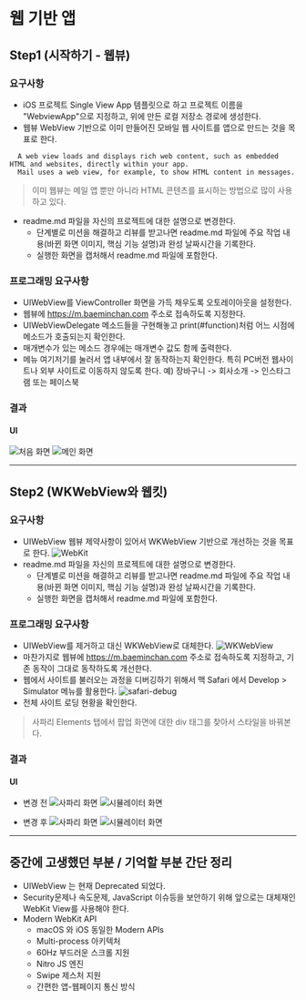 # 웹 기반 앱

## Step1 (시작하기 - 웹뷰)
### 요구사항
- iOS 프로젝트 Single View App 템플릿으로 하고 프로젝트 이름을 "WebviewApp"으로 지정하고, 위에 만든 로컬 저장소 경로에 생성한다.
- 웹뷰 WebView 기반으로 이미 만들어진 모바일 웹 사이트를 앱으로 만드는 것을 목표로 한다.
```
  A web view loads and displays rich web content, such as embedded HTML and websites, directly within your app. 
  Mail uses a web view, for example, to show HTML content in messages.
```
> 이미 웹뷰는 메일 앱 뿐만 아니라 HTML 콘텐츠를 표시하는 방법으로 많이 사용하고 있다.

- readme.md 파일을 자신의 프로젝트에 대한 설명으로 변경한다.
    - 단계별로 미션을 해결하고 리뷰를 받고나면 readme.md 파일에 주요 작업 내용(바뀐 화면 이미지, 핵심 기능 설명)과 완성 날짜시간을 기록한다.
    - 실행한 화면을 캡처해서 readme.md 파일에 포함한다.

### 프로그래밍 요구사항
- UIWebView를 ViewController 화면을 가득 채우도록 오토레이아웃을 설정한다.
- 웹뷰에 https://m.baeminchan.com 주소로 접속하도록 지정한다.
- UIWebViewDelegate 메소드들을 구현해놓고 print(#function)처럼 어느 시점에 메소드가 호출되는지 확인한다.
- 매개변수가 있는 메소드 경우에는 매개변수 값도 함께 출력한다.
- 메뉴 여기저기를 눌러서 앱 내부에서 잘 동작하는지 확인한다. 특히 PC버전 웹사이트나 외부 사이트로 이동하지 않도록 한다. 예) 장바구니 -> 회사소개 -> 인스타그램 또는 페이스북

### 결과
#### UI
![처음 화면](materials/step1_01.png)
![메인 화면](materials/step1_02.png)

---
## Step2 (WKWebView와 웹킷)
### 요구사항
- UIWebView 웹뷰 제약사항이 있어서 WKWebView 기반으로 개선하는 것을 목표로 한다.
![WebKit](materials/webapp-step2-webkit.png)
- readme.md 파일을 자신의 프로젝트에 대한 설명으로 변경한다.
    - 단계별로 미션을 해결하고 리뷰를 받고나면 readme.md 파일에 주요 작업 내용(바뀐 화면 이미지, 핵심 기능 설명)과 완성 날짜시간을 기록한다.
    - 실행한 화면을 캡처해서 readme.md 파일에 포함한다.

### 프로그래밍 요구사항
- UIWebView를 제거하고 대신 WKWebView로 대체한다.
![WKWebView](materials/webapp-step2-WKWebView.png)
- 마찬가지로 웹뷰에 https://m.baeminchan.com 주소로 접속하도록 지정하고, 기존 동작이 그대로 동작하도록 개선한다.
- 웹에서 사이트를 불러오는 과정을 디버깅하기 위해서 맥 Safari 에서 Develop > Simulator 메뉴를 활용한다.
![safari-debug](materials/webapp-step2-safari-debug.png)
- 전체 사이트 로딩 현황을 확인한다.
> 사파리 Elements 탭에서 팝업 화면에 대한 div 태그를 찾아서 스타일을 바꿔본다.

### 결과
#### UI
- 변경 전
![사파리 화면](materials/step2_01.png)
![시뮬레이터 화면](materials/step2_02.png)

- 변경 후
![사파리 화면](materials/step2_03.png)
![시뮬레이터 화면](materials/step2_04.png)

---
## 중간에 고생했던 부분 / 기억할 부분 간단 정리
- UIWebView 는 현재 Deprecated 되었다.
- Security문제나 속도문제, JavaScript 이슈등을 보안하기 위해 앞으로는 대체재인 WebKit View를 사용해야 한다.
- Modern WebKit API
    - macOS 와 iOS 동일한 Modern APIs
    - Multi-process 아키텍처
    - 60Hz 부드러운 스크롤 지원
    - Nitro JS 엔진
    - Swipe 제스처 지원
    - 간편한 앱-웹페이지 통신 방식
